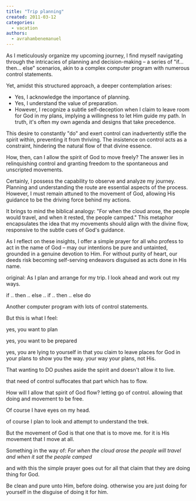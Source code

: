 ```yaml
---
title: "Trip planning"
created: 2011-03-12
categories: 
  - vacation
authors: 
  - avrahambenemanuel
---
```


As I meticulously organize my upcoming journey, I find myself navigating through the intricacies of planning and decision-making – a series of "if... then... else" scenarios, akin to a complex computer program with numerous control statements.

Yet, amidst this structured approach, a deeper contemplation arises:

- Yes, I acknowledge the importance of planning.
- Yes, I understand the value of preparation.
- However, I recognize a subtle self-deception when I claim to leave room for God in my plans, implying a willingness to let Him guide my path. In truth, it's often my own agenda and designs that take precedence.

This desire to constantly "do" and exert control can inadvertently stifle the spirit within, preventing it from thriving. The insistence on control acts as a constraint, hindering the natural flow of that divine essence.

How, then, can I allow the spirit of God to move freely? The answer lies in relinquishing control and granting freedom to the spontaneous and unscripted movements.

Certainly, I possess the capability to observe and analyze my journey. Planning and understanding the route are essential aspects of the process. However, I must remain attuned to the movement of God, allowing His guidance to be the driving force behind my actions.

It brings to mind the biblical analogy: "For when the cloud arose, the people would travel, and when it rested, the people camped." This metaphor encapsulates the idea that my movements should align with the divine flow, responsive to the subtle cues of God's guidance.

As I reflect on these insights, I offer a simple prayer for all who profess to act in the name of God – may our intentions be pure and untainted, grounded in a genuine devotion to Him. For without purity of heart, our deeds risk becoming self-serving endeavors disguised as acts done in His name.

original:
As I plan and arrange for my trip. I look ahead and work out my ways.

if .. then .. else .. if .. then .. else do

Another computer program with lots of control statements.

But this is what I feel:

yes, you want to plan

yes, you want to be prepared

yes, you are lying to yourself in that you claim to leave places for God in your plans to show you the way. your way your plans, not His.

That wanting to DO pushes aside the spirit and doesn't allow it to live.

that need of control suffocates that part which has to flow.

How will I allow that spirit of God flow? letting go of control. allowing that doing and movement to be free.

Of course I have eyes on my head.

of course I plan to look and attempt to understand the trek.

But the movement of God is that one that is to move me. for it is His movement that I move at all.

Something in the way of: _For when the cloud arose the people will travel and when it sat the people camped_

and with this the simple prayer goes out for all that claim that they are doing thing for God.

Be clean and pure unto Him, before doing. otherwise you are just doing for yourself in the disguise of doing it for him.
